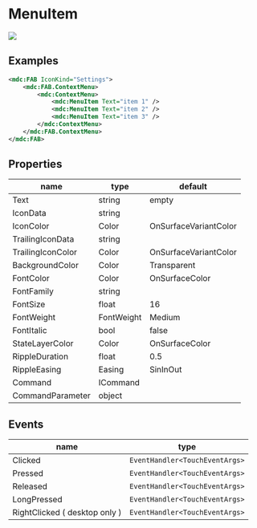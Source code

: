 # MenuItem



![](/assets/context-menus.png)


## Examples

```xml
<mdc:FAB IconKind="Settings">
	<mdc:FAB.ContextMenu>
        <mdc:ContextMenu>
            <mdc:MenuItem Text="item 1" />
            <mdc:MenuItem Text="item 2" />
            <mdc:MenuItem Text="item 3" />
    	</mdc:ContextMenu>
	</mdc:FAB.ContextMenu>
</mdc:FAB>
```





## Properties

| name              | type       | default               |
| ----------------- | ---------- | --------------------- |
| Text              | string     | empty                 |
| IconData          | string     |                       |
| IconColor         | Color      | OnSurfaceVariantColor |
| TrailingIconData  | string     |                       |
| TrailingIconColor | Color      | OnSurfaceVariantColor |
| BackgroundColor   | Color      | Transparent           |
| FontColor         | Color      | OnSurfaceColor        |
| FontFamily        | string     |                       |
| FontSize          | float      | 16                    |
| FontWeight        | FontWeight | Medium                |
| FontItalic        | bool       | false                 |
| StateLayerColor   | Color      | OnSurfaceColor        |
| RippleDuration    | float      | 0.5                   |
| RippleEasing      | Easing     | SinInOut              |
| Command           | ICommand   |                       |
| CommandParameter  | object     |                       |



## Events



| name                          | type                           |
| ----------------------------- | ------------------------------ |
| Clicked                       | `EventHandler<TouchEventArgs>` |
| Pressed                       | `EventHandler<TouchEventArgs>` |
| Released                      | `EventHandler<TouchEventArgs>` |
| LongPressed                   | `EventHandler<TouchEventArgs>` |
| RightClicked ( desktop only ) | `EventHandler<TouchEventArgs>` |